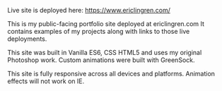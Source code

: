 Live site is deployed here:  https://www.ericlingren.com/

This is my public-facing portfolio site deployed at ericlingren.com  It contains examples of my projects along with links to those live deployments.  

This site was built in Vanilla ES6, CSS HTML5 and uses my original Photoshop work.  Custom animations were built with GreenSock.

This site is fully responsive across all devices and platforms.  Animation effects will not work on IE.

